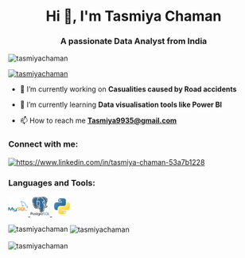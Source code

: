 <h1 align="center">Hi 👋, I'm Tasmiya Chaman</h1>
<h3 align="center">A passionate Data Analyst from India</h3>

<p align="left"> <img src="https://komarev.com/ghpvc/?username=tasmiyachaman&label=Profile%20views&color=0e75b6&style=flat" alt="tasmiyachaman" /> </p>

<p align="left"> <a href="https://github.com/ryo-ma/github-profile-trophy"><img src="https://github-profile-trophy.vercel.app/?username=tasmiyachaman" alt="tasmiyachaman" /></a> </p>

- 🔭 I’m currently working on **Casualities caused by Road accidents**

- 🌱 I’m currently learning **Data visualisation tools like Power BI**

- 📫 How to reach me **Tasmiya9935@gmail.com**

<h3 align="left">Connect with me:</h3>
<p align="left">
<a href="https://linkedin.com/in/https://www.linkedin.com/in/tasmiya-chaman-53a7b1228" target="blank"><img align="center" src="https://raw.githubusercontent.com/rahuldkjain/github-profile-readme-generator/master/src/images/icons/Social/linked-in-alt.svg" alt="https://www.linkedin.com/in/tasmiya-chaman-53a7b1228" height="30" width="40" /></a>
</p>

<h3 align="left">Languages and Tools:</h3>
<p align="left"> <a href="https://www.mysql.com/" target="_blank" rel="noreferrer"> <img src="https://raw.githubusercontent.com/devicons/devicon/master/icons/mysql/mysql-original-wordmark.svg" alt="mysql" width="40" height="40"/> </a> <a href="https://www.postgresql.org" target="_blank" rel="noreferrer"> <img src="https://raw.githubusercontent.com/devicons/devicon/master/icons/postgresql/postgresql-original-wordmark.svg" alt="postgresql" width="40" height="40"/> </a> <a href="https://www.python.org" target="_blank" rel="noreferrer"> <img src="https://raw.githubusercontent.com/devicons/devicon/master/icons/python/python-original.svg" alt="python" width="40" height="40"/> </a> </p>

<p><img align="left" src="https://github-readme-stats.vercel.app/api/top-langs?username=tasmiyachaman&show_icons=true&locale=en&layout=compact" alt="tasmiyachaman" /></p>

<p>&nbsp;<img align="center" src="https://github-readme-stats.vercel.app/api?username=tasmiyachaman&show_icons=true&locale=en" alt="tasmiyachaman" /></p>

<p><img align="center" src="https://github-readme-streak-stats.herokuapp.com/?user=tasmiyachaman&" alt="tasmiyachaman" /></p>
